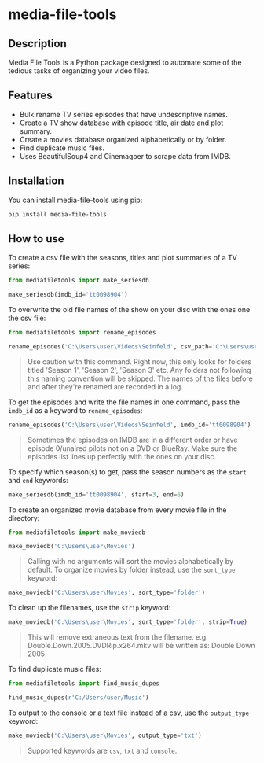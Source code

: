 # media-file-tools

## Description

Media File Tools is a Python package designed to automate some of the tedious tasks of organizing your video files. 

## Features

- Bulk rename TV series episodes that have undescriptive names.
- Create a TV show database with episode title, air date and plot summary.
- Create a movies database organized alphabetically or by folder.
- Find duplicate music files.
- Uses BeautifulSoup4 and Cinemagoer to scrape data from IMDB.

## Installation

You can install media-file-tools using pip:

```bash
pip install media-file-tools
```

## How to use
To create a csv file with the seasons, titles and plot summaries of a TV series:
```py
from mediafiletools import make_seriesdb

make_seriesdb(imdb_id='tt0098904')
```
To overwrite the old file names of the show on your disc with the ones one the csv file:
```py
from mediafiletools import rename_episodes

rename_episodes('C:\Users\user\Videos\Seinfeld', csv_path='C:\Users\user\episodes.csv')
```
> Use caution with this command. Right now, this only looks for folders titled 'Season 1', 'Season 2', 'Season 3' etc. 
> Any folders not following this naming convention will be skipped. The names of the files before and after they're 
> renamed are recorded in a log.

To get the episodes and write the file names in one command, pass the `imdb_id` as a keyword to `rename_episodes`:
```py
rename_episodes('C:\Users\user\Videos\Seinfeld', imdb_id='tt0098904')
```
> Sometimes the episodes on IMDB are in a different order or have episode 0/unaired pilots 
> not on a DVD or BlueRay. Make sure the episodes list lines up perfectly with the ones on your disc.
> 
To specify which season(s) to get, pass the season numbers as the `start` and `end` keywords:
```py
make_seriesdb(imdb_id='tt0098904', start=3, end=6)
```

To create an organized movie database from every movie file in the directory:
```py
from mediafiletools import make_moviedb

make_moviedb('C:\Users\user\Movies')
```
> Calling with no arguments will sort the movies alphabetically by default. To organize movies by folder instead, use the `sort_type` keyword:
```py
make_moviedb('C:\Users\user\Movies', sort_type='folder')
```
To clean up the filenames, use the `strip` keyword:
```py
make_moviedb('C:\Users\user\Movies', sort_type='folder', strip=True)
```
> This will remove extraneous text from the filename. e.g.
> Double.Down.2005.DVDRip.x264.mkv will be written as:
> Double Down 2005
 
To find duplicate music files:
```py
from mediafiletools import find_music_dupes

find_music_dupes(r'C:/Users/user/Music')
```

To output to the console or a text file instead of a csv, use the `output_type` keyword:
```py
make_moviedb('C:\Users\user\Movies', output_type='txt')
```
> Supported keywords are `csv`, `txt` and `console`.
